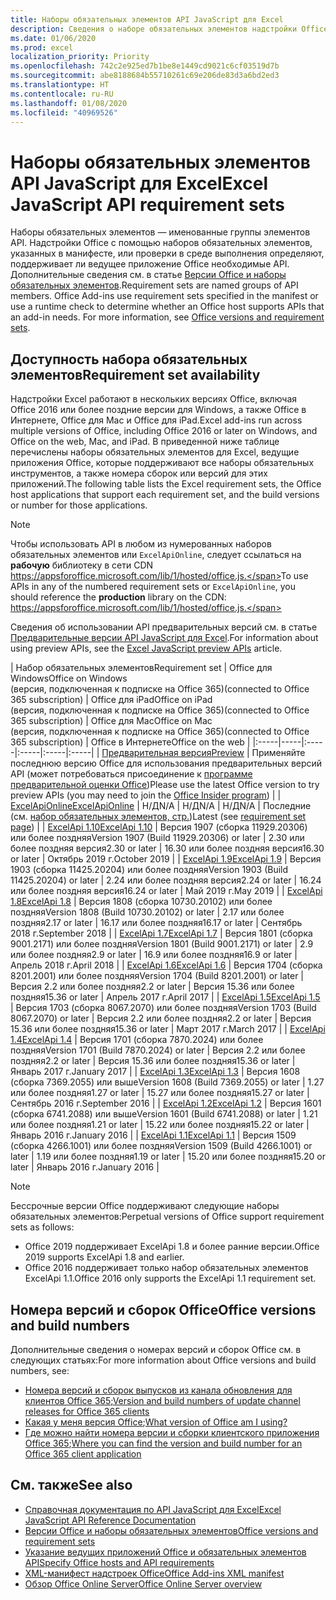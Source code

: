 ```yaml
---
title: Наборы обязательных элементов API JavaScript для Excel
description: Сведения о наборе обязательных элементов надстройки Office для сборок Excel
ms.date: 01/06/2020
ms.prod: excel
localization_priority: Priority
ms.openlocfilehash: 742c2e925ed7b1be8e1449cd9021c6cf03519d7b
ms.sourcegitcommit: abe8188684b55710261c69e206de83d3a6bd2ed3
ms.translationtype: HT
ms.contentlocale: ru-RU
ms.lasthandoff: 01/08/2020
ms.locfileid: "40969526"
---
```

# <a name="excel-javascript-api-requirement-sets"></a><span data-ttu-id="fcf0e-103">Наборы обязательных элементов API JavaScript для Excel</span><span class="sxs-lookup"><span data-stu-id="fcf0e-103">Excel JavaScript API requirement sets</span></span>

<span data-ttu-id="fcf0e-p101">Наборы обязательных элементов — именованные группы элементов API. Надстройки Office с помощью наборов обязательных элементов, указанных в манифесте, или проверки в среде выполнения определяют, поддерживает ли ведущее приложение Office необходимые API. Дополнительные сведения см. в статье [Версии Office и наборы обязательных элементов](/office/dev/add-ins/develop/office-versions-and-requirement-sets).</span><span class="sxs-lookup"><span data-stu-id="fcf0e-p101">Requirement sets are named groups of API members. Office Add-ins use requirement sets specified in the manifest or use a runtime check to determine whether an Office host supports APIs that an add-in needs. For more information, see [Office versions and requirement sets](/office/dev/add-ins/develop/office-versions-and-requirement-sets).</span></span>

## <a name="requirement-set-availability"></a><span data-ttu-id="fcf0e-107">Доступность набора обязательных элементов</span><span class="sxs-lookup"><span data-stu-id="fcf0e-107">Requirement set availability</span></span>

<span data-ttu-id="fcf0e-108">Надстройки Excel работают в нескольких версиях Office, включая Office 2016 или более поздние версии для Windows, а также Office в Интернете, Office для Mac и Office для iPad.</span><span class="sxs-lookup"><span data-stu-id="fcf0e-108">Excel add-ins run across multiple versions of Office, including Office 2016 or later on Windows, and Office on the web, Mac, and iPad.</span></span> <span data-ttu-id="fcf0e-109">В приведенной ниже таблице перечислены наборы обязательных элементов для Excel, ведущие приложения Office, которые поддерживают все наборы обязательных инструментов, а также номера сборок или версий для этих приложений.</span><span class="sxs-lookup"><span data-stu-id="fcf0e-109">The following table lists the Excel requirement sets, the Office host applications that support each requirement set, and the build versions or number for those applications.</span></span>

> [!NOTE]
> <span data-ttu-id="fcf0e-110">Чтобы использовать API в любом из нумерованных наборов обязательных элементов или `ExcelApiOnline`, следует ссылаться на **рабочую** библиотеку в сети CDN https://appsforoffice.microsoft.com/lib/1/hosted/office.js.</span><span class="sxs-lookup"><span data-stu-id="fcf0e-110">To use APIs in any of the numbered requirement sets or `ExcelApiOnline`, you should reference the **production** library on the CDN: https://appsforoffice.microsoft.com/lib/1/hosted/office.js.</span></span>
>
> <span data-ttu-id="fcf0e-111">Сведения об использовании API предварительных версий см. в статье [Предварительные версии API JavaScript для Excel](./excel-preview-apis.md).</span><span class="sxs-lookup"><span data-stu-id="fcf0e-111">For information about using preview APIs, see the [Excel JavaScript preview APIs](./excel-preview-apis.md) article.</span></span>

|  <span data-ttu-id="fcf0e-112">Набор обязательных элементов</span><span class="sxs-lookup"><span data-stu-id="fcf0e-112">Requirement set</span></span>  |  <span data-ttu-id="fcf0e-113">Office для Windows</span><span class="sxs-lookup"><span data-stu-id="fcf0e-113">Office on Windows</span></span><br><span data-ttu-id="fcf0e-114">(версия, подключенная к подписке на Office 365)</span><span class="sxs-lookup"><span data-stu-id="fcf0e-114">(connected to Office 365 subscription)</span></span>  |  <span data-ttu-id="fcf0e-115">Office для iPad</span><span class="sxs-lookup"><span data-stu-id="fcf0e-115">Office on iPad</span></span><br><span data-ttu-id="fcf0e-116">(версия, подключенная к подписке на Office 365)</span><span class="sxs-lookup"><span data-stu-id="fcf0e-116">(connected to Office 365 subscription)</span></span>  |  <span data-ttu-id="fcf0e-117">Office для Mac</span><span class="sxs-lookup"><span data-stu-id="fcf0e-117">Office on Mac</span></span><br><span data-ttu-id="fcf0e-118">(версия, подключенная к подписке на Office 365)</span><span class="sxs-lookup"><span data-stu-id="fcf0e-118">(connected to Office 365 subscription)</span></span>  | <span data-ttu-id="fcf0e-119">Office в Интернете</span><span class="sxs-lookup"><span data-stu-id="fcf0e-119">Office on the web</span></span> |
|:-----|-----|:-----|:-----|:-----|:-----|
| [<span data-ttu-id="fcf0e-120">Предварительная версия</span><span class="sxs-lookup"><span data-stu-id="fcf0e-120">Preview</span></span>](excel-preview-apis.md)  | <span data-ttu-id="fcf0e-121">Применяйте последнюю версию Office для использования предварительных версий API (может потребоваться присоединение к [программе предварительной оценки Office](https://products.office.com/office-insider))</span><span class="sxs-lookup"><span data-stu-id="fcf0e-121">Please use the latest Office version to try preview APIs (you may need to join the [Office Insider program](https://products.office.com/office-insider))</span></span> |
| [<span data-ttu-id="fcf0e-122">ExcelApiOnline</span><span class="sxs-lookup"><span data-stu-id="fcf0e-122">ExcelApiOnline</span></span>](excel-api-online-requirement-set.md) | <span data-ttu-id="fcf0e-123">Н/Д</span><span class="sxs-lookup"><span data-stu-id="fcf0e-123">N/A</span></span> | <span data-ttu-id="fcf0e-124">Н/Д</span><span class="sxs-lookup"><span data-stu-id="fcf0e-124">N/A</span></span> | <span data-ttu-id="fcf0e-125">Н/Д</span><span class="sxs-lookup"><span data-stu-id="fcf0e-125">N/A</span></span> | <span data-ttu-id="fcf0e-126">Последние (см. [набор обязательных элементов, стр.](./excel-api-online-requirement-set.md))</span><span class="sxs-lookup"><span data-stu-id="fcf0e-126">Latest (see [requirement set page](./excel-api-online-requirement-set.md))</span></span> |
| [<span data-ttu-id="fcf0e-127">ExcelApi 1.10</span><span class="sxs-lookup"><span data-stu-id="fcf0e-127">ExcelApi 1.10</span></span>](excel-api-1-10-requirement-set.md) | <span data-ttu-id="fcf0e-128">Версия 1907 (сборка 11929.20306) или более поздняя</span><span class="sxs-lookup"><span data-stu-id="fcf0e-128">Version 1907 (Build 11929.20306) or later</span></span> | <span data-ttu-id="fcf0e-129">2.30 или более поздняя версия</span><span class="sxs-lookup"><span data-stu-id="fcf0e-129">2.30 or later</span></span> | <span data-ttu-id="fcf0e-130">16.30 или более поздняя версия</span><span class="sxs-lookup"><span data-stu-id="fcf0e-130">16.30 or later</span></span> | <span data-ttu-id="fcf0e-131">Октябрь 2019 г.</span><span class="sxs-lookup"><span data-stu-id="fcf0e-131">October 2019</span></span> |
| [<span data-ttu-id="fcf0e-132">ExcelApi 1.9</span><span class="sxs-lookup"><span data-stu-id="fcf0e-132">ExcelApi 1.9</span></span>](excel-api-1-9-requirement-set.md)  | <span data-ttu-id="fcf0e-133">Версия 1903 (сборка 11425.20204) или более поздняя</span><span class="sxs-lookup"><span data-stu-id="fcf0e-133">Version 1903 (Build 11425.20204) or later</span></span> | <span data-ttu-id="fcf0e-134">2.24 или более поздняя версия</span><span class="sxs-lookup"><span data-stu-id="fcf0e-134">2.24 or later</span></span> | <span data-ttu-id="fcf0e-135">16.24 или более поздняя версия</span><span class="sxs-lookup"><span data-stu-id="fcf0e-135">16.24 or later</span></span> | <span data-ttu-id="fcf0e-136">Май 2019 г.</span><span class="sxs-lookup"><span data-stu-id="fcf0e-136">May 2019</span></span> |
| [<span data-ttu-id="fcf0e-137">ExcelApi 1.8</span><span class="sxs-lookup"><span data-stu-id="fcf0e-137">ExcelApi 1.8</span></span>](excel-api-1-8-requirement-set.md)  | <span data-ttu-id="fcf0e-138">Версия 1808 (сборка 10730.20102) или более поздняя</span><span class="sxs-lookup"><span data-stu-id="fcf0e-138">Version 1808 (Build 10730.20102) or later</span></span> | <span data-ttu-id="fcf0e-139">2.17 или более поздняя</span><span class="sxs-lookup"><span data-stu-id="fcf0e-139">2.17 or later</span></span> | <span data-ttu-id="fcf0e-140">16.17 или более поздняя</span><span class="sxs-lookup"><span data-stu-id="fcf0e-140">16.17 or later</span></span> | <span data-ttu-id="fcf0e-141">Сентябрь 2018 г.</span><span class="sxs-lookup"><span data-stu-id="fcf0e-141">September 2018</span></span> |
| [<span data-ttu-id="fcf0e-142">ExcelApi 1.7</span><span class="sxs-lookup"><span data-stu-id="fcf0e-142">ExcelApi 1.7</span></span>](excel-api-1-7-requirement-set.md)  | <span data-ttu-id="fcf0e-143">Версия 1801 (сборка 9001.2171) или более поздняя</span><span class="sxs-lookup"><span data-stu-id="fcf0e-143">Version 1801 (Build 9001.2171) or later</span></span>   | <span data-ttu-id="fcf0e-144">2.9 или более поздняя</span><span class="sxs-lookup"><span data-stu-id="fcf0e-144">2.9 or later</span></span>  | <span data-ttu-id="fcf0e-145">16.9 или более поздняя</span><span class="sxs-lookup"><span data-stu-id="fcf0e-145">16.9 or later</span></span>  | <span data-ttu-id="fcf0e-146">Апрель 2018 г.</span><span class="sxs-lookup"><span data-stu-id="fcf0e-146">April 2018</span></span> |
| [<span data-ttu-id="fcf0e-147">ExcelApi 1.6</span><span class="sxs-lookup"><span data-stu-id="fcf0e-147">ExcelApi 1.6</span></span>](excel-api-1-6-requirement-set.md)  | <span data-ttu-id="fcf0e-148">Версия 1704 (сборка 8201.2001) или более поздняя</span><span class="sxs-lookup"><span data-stu-id="fcf0e-148">Version 1704 (Build 8201.2001) or later</span></span>   | <span data-ttu-id="fcf0e-149">Версия 2.2 или более поздняя</span><span class="sxs-lookup"><span data-stu-id="fcf0e-149">2.2 or later</span></span>  | <span data-ttu-id="fcf0e-150">Версия 15.36 или более поздняя</span><span class="sxs-lookup"><span data-stu-id="fcf0e-150">15.36 or later</span></span> | <span data-ttu-id="fcf0e-151">Апрель 2017 г.</span><span class="sxs-lookup"><span data-stu-id="fcf0e-151">April 2017</span></span> |
| [<span data-ttu-id="fcf0e-152">ExcelApi 1.5</span><span class="sxs-lookup"><span data-stu-id="fcf0e-152">ExcelApi 1.5</span></span>](excel-api-1-5-requirement-set.md)  | <span data-ttu-id="fcf0e-153">Версия 1703 (сборка 8067.2070) или более поздняя</span><span class="sxs-lookup"><span data-stu-id="fcf0e-153">Version 1703 (Build 8067.2070) or later</span></span>   | <span data-ttu-id="fcf0e-154">Версия 2.2 или более поздняя</span><span class="sxs-lookup"><span data-stu-id="fcf0e-154">2.2 or later</span></span>  | <span data-ttu-id="fcf0e-155">Версия 15.36 или более поздняя</span><span class="sxs-lookup"><span data-stu-id="fcf0e-155">15.36 or later</span></span> | <span data-ttu-id="fcf0e-156">Март 2017 г.</span><span class="sxs-lookup"><span data-stu-id="fcf0e-156">March 2017</span></span> |
| [<span data-ttu-id="fcf0e-157">ExcelApi 1.4</span><span class="sxs-lookup"><span data-stu-id="fcf0e-157">ExcelApi 1.4</span></span>](excel-api-1-4-requirement-set.md)  | <span data-ttu-id="fcf0e-158">Версия 1701 (сборка 7870.2024) или более поздняя</span><span class="sxs-lookup"><span data-stu-id="fcf0e-158">Version 1701 (Build 7870.2024) or later</span></span>   | <span data-ttu-id="fcf0e-159">Версия 2.2 или более поздняя</span><span class="sxs-lookup"><span data-stu-id="fcf0e-159">2.2 or later</span></span>  | <span data-ttu-id="fcf0e-160">Версия 15.36 или более поздняя</span><span class="sxs-lookup"><span data-stu-id="fcf0e-160">15.36 or later</span></span> | <span data-ttu-id="fcf0e-161">Январь 2017 г.</span><span class="sxs-lookup"><span data-stu-id="fcf0e-161">January 2017</span></span> |
| [<span data-ttu-id="fcf0e-162">ExcelApi 1.3</span><span class="sxs-lookup"><span data-stu-id="fcf0e-162">ExcelApi 1.3</span></span>](excel-api-1-3-requirement-set.md)  | <span data-ttu-id="fcf0e-163">Версия 1608 (сборка 7369.2055) или выше</span><span class="sxs-lookup"><span data-stu-id="fcf0e-163">Version 1608 (Build 7369.2055) or later</span></span>   | <span data-ttu-id="fcf0e-164">1.27 или более поздняя</span><span class="sxs-lookup"><span data-stu-id="fcf0e-164">1.27 or later</span></span> | <span data-ttu-id="fcf0e-165">15.27 или более поздняя</span><span class="sxs-lookup"><span data-stu-id="fcf0e-165">15.27 or later</span></span> | <span data-ttu-id="fcf0e-166">Сентябрь 2016 г.</span><span class="sxs-lookup"><span data-stu-id="fcf0e-166">September 2016</span></span> |
| [<span data-ttu-id="fcf0e-167">ExcelApi 1.2</span><span class="sxs-lookup"><span data-stu-id="fcf0e-167">ExcelApi 1.2</span></span>](excel-api-1-2-requirement-set.md)  | <span data-ttu-id="fcf0e-168">Версия 1601 (сборка 6741.2088) или выше</span><span class="sxs-lookup"><span data-stu-id="fcf0e-168">Version 1601 (Build 6741.2088) or later</span></span>   | <span data-ttu-id="fcf0e-169">1.21 или более поздняя</span><span class="sxs-lookup"><span data-stu-id="fcf0e-169">1.21 or later</span></span> | <span data-ttu-id="fcf0e-170">15.22 или более поздняя</span><span class="sxs-lookup"><span data-stu-id="fcf0e-170">15.22 or later</span></span> | <span data-ttu-id="fcf0e-171">Январь 2016 г.</span><span class="sxs-lookup"><span data-stu-id="fcf0e-171">January 2016</span></span> |
| [<span data-ttu-id="fcf0e-172">ExcelApi 1.1</span><span class="sxs-lookup"><span data-stu-id="fcf0e-172">ExcelApi 1.1</span></span>](excel-api-1-1-requirement-set.md)  | <span data-ttu-id="fcf0e-173">Версия 1509 (сборка 4266.1001) или более поздняя</span><span class="sxs-lookup"><span data-stu-id="fcf0e-173">Version 1509 (Build 4266.1001) or later</span></span>   | <span data-ttu-id="fcf0e-174">1.19 или более поздняя</span><span class="sxs-lookup"><span data-stu-id="fcf0e-174">1.19 or later</span></span> | <span data-ttu-id="fcf0e-175">15.20 или более поздняя</span><span class="sxs-lookup"><span data-stu-id="fcf0e-175">15.20 or later</span></span> | <span data-ttu-id="fcf0e-176">Январь 2016 г.</span><span class="sxs-lookup"><span data-stu-id="fcf0e-176">January 2016</span></span> |

> [!NOTE]
> <span data-ttu-id="fcf0e-177">Бессрочные версии Office поддерживают следующие наборы обязательных элементов:</span><span class="sxs-lookup"><span data-stu-id="fcf0e-177">Perpetual versions of Office support requirement sets as follows:</span></span>
>
> - <span data-ttu-id="fcf0e-178">Office 2019 поддерживает ExcelApi 1.8 и более ранние версии.</span><span class="sxs-lookup"><span data-stu-id="fcf0e-178">Office 2019 supports ExcelApi 1.8 and earlier.</span></span>
> - <span data-ttu-id="fcf0e-179">Office 2016 поддерживает только набор обязательных элементов ExcelApi 1.1.</span><span class="sxs-lookup"><span data-stu-id="fcf0e-179">Office 2016 only supports the ExcelApi 1.1 requirement set.</span></span>

## <a name="office-versions-and-build-numbers"></a><span data-ttu-id="fcf0e-180">Номера версий и сборок Office</span><span class="sxs-lookup"><span data-stu-id="fcf0e-180">Office versions and build numbers</span></span>

<span data-ttu-id="fcf0e-181">Дополнительные сведения о номерах версий и сборок Office см. в следующих статьях:</span><span class="sxs-lookup"><span data-stu-id="fcf0e-181">For more information about Office versions and build numbers, see:</span></span>

- <span data-ttu-id="fcf0e-182">[Номера версий и сборок выпусков из канала обновления для клиентов Office 365](https://support.office.com/article/version-and-build-numbers-of-update-channel-releases-ae942449-1fca-4484-898b-a933ea23def7);</span><span class="sxs-lookup"><span data-stu-id="fcf0e-182">[Version and build numbers of update channel releases for Office 365 clients](https://support.office.com/article/version-and-build-numbers-of-update-channel-releases-ae942449-1fca-4484-898b-a933ea23def7)</span></span>
- <span data-ttu-id="fcf0e-183">[Какая у меня версия Office](https://support.office.com/article/What-version-of-Office-am-I-using-932788b8-a3ce-44bf-bb09-e334518b8b19);</span><span class="sxs-lookup"><span data-stu-id="fcf0e-183">[What version of Office am I using?](https://support.office.com/article/What-version-of-Office-am-I-using-932788b8-a3ce-44bf-bb09-e334518b8b19)</span></span>
- <span data-ttu-id="fcf0e-184">[Где можно найти номера версии и сборки клиентского приложения Office 365](https://support.office.com/article/version-and-build-numbers-of-update-channel-releases-ae942449-1fca-4484-898b-a933ea23def7);</span><span class="sxs-lookup"><span data-stu-id="fcf0e-184">[Where you can find the version and build number for an Office 365 client application](https://support.office.com/article/version-and-build-numbers-of-update-channel-releases-ae942449-1fca-4484-898b-a933ea23def7)</span></span>

## <a name="see-also"></a><span data-ttu-id="fcf0e-185">См. также</span><span class="sxs-lookup"><span data-stu-id="fcf0e-185">See also</span></span>

- [<span data-ttu-id="fcf0e-186">Справочная документация по API JavaScript для Excel</span><span class="sxs-lookup"><span data-stu-id="fcf0e-186">Excel JavaScript API Reference Documentation</span></span>](/javascript/api/excel)
- [<span data-ttu-id="fcf0e-187">Версии Office и наборы обязательных элементов</span><span class="sxs-lookup"><span data-stu-id="fcf0e-187">Office versions and requirement sets</span></span>](/office/dev/add-ins/develop/office-versions-and-requirement-sets)
- [<span data-ttu-id="fcf0e-188">Указание ведущих приложений Office и обязательных элементов API</span><span class="sxs-lookup"><span data-stu-id="fcf0e-188">Specify Office hosts and API requirements</span></span>](/office/dev/add-ins/develop/specify-office-hosts-and-api-requirements)
- [<span data-ttu-id="fcf0e-189">XML-манифест надстроек Office</span><span class="sxs-lookup"><span data-stu-id="fcf0e-189">Office Add-ins XML manifest</span></span>](/office/dev/add-ins/develop/add-in-manifests)
- [<span data-ttu-id="fcf0e-190">Обзор Office Online Server</span><span class="sxs-lookup"><span data-stu-id="fcf0e-190">Office Online Server overview</span></span>](/officeonlineserver/office-online-server-overview)
